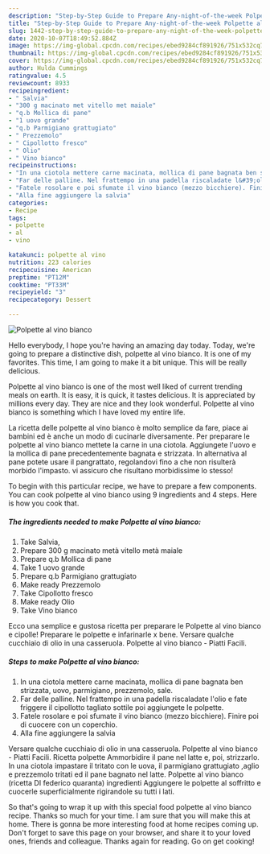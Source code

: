 ```yaml
---
description: "Step-by-Step Guide to Prepare Any-night-of-the-week Polpette al vino bianco"
title: "Step-by-Step Guide to Prepare Any-night-of-the-week Polpette al vino bianco"
slug: 1442-step-by-step-guide-to-prepare-any-night-of-the-week-polpette-al-vino-bianco
date: 2020-10-07T18:49:52.884Z
image: https://img-global.cpcdn.com/recipes/ebed9284cf891926/751x532cq70/polpette-al-vino-bianco-recipe-main-photo.jpg
thumbnail: https://img-global.cpcdn.com/recipes/ebed9284cf891926/751x532cq70/polpette-al-vino-bianco-recipe-main-photo.jpg
cover: https://img-global.cpcdn.com/recipes/ebed9284cf891926/751x532cq70/polpette-al-vino-bianco-recipe-main-photo.jpg
author: Hulda Cummings
ratingvalue: 4.5
reviewcount: 8933
recipeingredient:
- " Salvia"
- "300 g macinato met vitello met maiale"
- "q.b Mollica di pane"
- "1 uovo grande"
- "q.b Parmigiano grattugiato"
- " Prezzemolo"
- " Cipollotto fresco"
- " Olio"
- " Vino bianco"
recipeinstructions:
- "In una ciotola mettere carne macinata, mollica di pane bagnata ben strizzata, uovo, parmigiano, prezzemolo, sale."
- "Far delle palline. Nel frattempo in una padella riscaladate l&#39;olio e fate friggere il cipollotto tagliato sottile poi aggiungete le polpette."
- "Fatele rosolare e poi sfumate il vino bianco (mezzo bicchiere). Finire poi di cuocere con un coperchio."
- "Alla fine aggiungere la salvia"
categories:
- Recipe
tags:
- polpette
- al
- vino

katakunci: polpette al vino 
nutrition: 223 calories
recipecuisine: American
preptime: "PT12M"
cooktime: "PT33M"
recipeyield: "3"
recipecategory: Dessert

---
```



![Polpette al vino bianco](https://img-global.cpcdn.com/recipes/ebed9284cf891926/751x532cq70/polpette-al-vino-bianco-recipe-main-photo.jpg)

Hello everybody, I hope you're having an amazing day today. Today, we're going to prepare a distinctive dish, polpette al vino bianco. It is one of my favorites. This time, I am going to make it a bit unique. This will be really delicious.

Polpette al vino bianco is one of the most well liked of current trending meals on earth. It is easy, it is quick, it tastes delicious. It is appreciated by millions every day. They are nice and they look wonderful. Polpette al vino bianco is something which I have loved my entire life.

La ricetta delle polpette al vino bianco è molto semplice da fare, piace ai bambini ed è anche un modo di cucinarle diversamente. Per preparare le polpette al vino bianco mettete la carne in una ciotola. Aggiungete l&#39;uovo e la mollica di pane precedentemente bagnata e strizzata. In alternativa al pane potete usare il pangrattato, regolandovi fino a che non risulterà morbido l&#39;impasto. vi assicuro che risultano morbidissime lo stesso!


To begin with this particular recipe, we have to prepare a few components. You can cook polpette al vino bianco using 9 ingredients and 4 steps. Here is how you cook that.

<!--inarticleads1-->

##### The ingredients needed to make Polpette al vino bianco:

1. Take  Salvia,
1. Prepare 300 g macinato metà vitello metà maiale
1. Prepare q.b Mollica di pane
1. Take 1 uovo grande
1. Prepare q.b Parmigiano grattugiato
1. Make ready  Prezzemolo
1. Take  Cipollotto fresco
1. Make ready  Olio
1. Take  Vino bianco


Ecco una semplice e gustosa ricetta per preparare le Polpette al vino bianco e cipolle! Preparare le polpette e infarinarle x bene. Versare qualche cucchiaio di olio in una casseruola. Polpette al vino bianco - Piatti Facili. 

<!--inarticleads2-->

##### Steps to make Polpette al vino bianco:

1. In una ciotola mettere carne macinata, mollica di pane bagnata ben strizzata, uovo, parmigiano, prezzemolo, sale.
1. Far delle palline. Nel frattempo in una padella riscaladate l&#39;olio e fate friggere il cipollotto tagliato sottile poi aggiungete le polpette.
1. Fatele rosolare e poi sfumate il vino bianco (mezzo bicchiere). Finire poi di cuocere con un coperchio.
1. Alla fine aggiungere la salvia


Versare qualche cucchiaio di olio in una casseruola. Polpette al vino bianco - Piatti Facili. Ricetta polpette Ammorbidire il pane nel latte e, poi, strizzarlo. In una ciotola impastare il tritato con le uova, il parmigiano grattugiato ,aglio e prezzemolo tritati ed il pane bagnato nel latte. Polpette al vino bianco (ricetta DI federico quaranta) ingredienti Aggiungere le polpette al soffritto e cuocerle superficialmente rigirandole su tutti i lati. 

So that's going to wrap it up with this special food polpette al vino bianco recipe. Thanks so much for your time. I am sure that you will make this at home. There is gonna be more interesting food at home recipes coming up. Don't forget to save this page on your browser, and share it to your loved ones, friends and colleague. Thanks again for reading. Go on get cooking!

